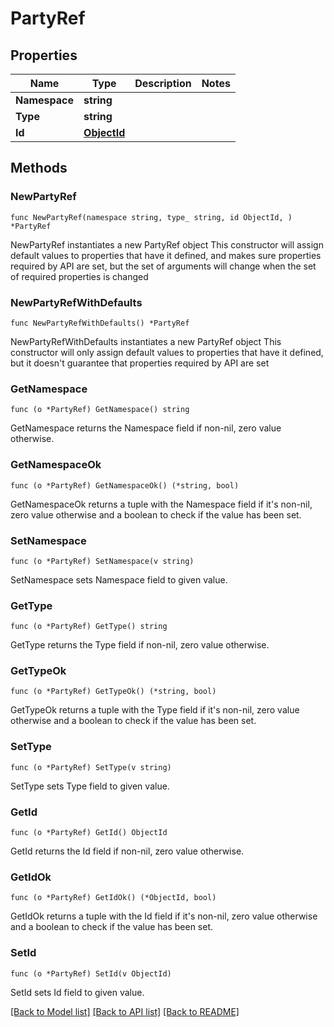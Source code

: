 # PartyRef

## Properties

Name | Type | Description | Notes
------------ | ------------- | ------------- | -------------
**Namespace** | **string** |  | 
**Type** | **string** |  | 
**Id** | [**ObjectId**](ObjectId.md) |  | 

## Methods

### NewPartyRef

`func NewPartyRef(namespace string, type_ string, id ObjectId, ) *PartyRef`

NewPartyRef instantiates a new PartyRef object
This constructor will assign default values to properties that have it defined,
and makes sure properties required by API are set, but the set of arguments
will change when the set of required properties is changed

### NewPartyRefWithDefaults

`func NewPartyRefWithDefaults() *PartyRef`

NewPartyRefWithDefaults instantiates a new PartyRef object
This constructor will only assign default values to properties that have it defined,
but it doesn't guarantee that properties required by API are set

### GetNamespace

`func (o *PartyRef) GetNamespace() string`

GetNamespace returns the Namespace field if non-nil, zero value otherwise.

### GetNamespaceOk

`func (o *PartyRef) GetNamespaceOk() (*string, bool)`

GetNamespaceOk returns a tuple with the Namespace field if it's non-nil, zero value otherwise
and a boolean to check if the value has been set.

### SetNamespace

`func (o *PartyRef) SetNamespace(v string)`

SetNamespace sets Namespace field to given value.


### GetType

`func (o *PartyRef) GetType() string`

GetType returns the Type field if non-nil, zero value otherwise.

### GetTypeOk

`func (o *PartyRef) GetTypeOk() (*string, bool)`

GetTypeOk returns a tuple with the Type field if it's non-nil, zero value otherwise
and a boolean to check if the value has been set.

### SetType

`func (o *PartyRef) SetType(v string)`

SetType sets Type field to given value.


### GetId

`func (o *PartyRef) GetId() ObjectId`

GetId returns the Id field if non-nil, zero value otherwise.

### GetIdOk

`func (o *PartyRef) GetIdOk() (*ObjectId, bool)`

GetIdOk returns a tuple with the Id field if it's non-nil, zero value otherwise
and a boolean to check if the value has been set.

### SetId

`func (o *PartyRef) SetId(v ObjectId)`

SetId sets Id field to given value.



[[Back to Model list]](../README.md#documentation-for-models) [[Back to API list]](../README.md#documentation-for-api-endpoints) [[Back to README]](../README.md)


